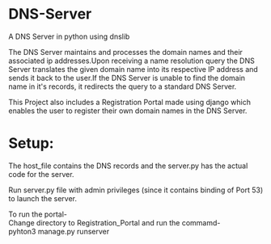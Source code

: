 # DNS-Server
A DNS Server in python using dnslib

The DNS Server maintains and processes the domain names and their associated ip addresses.Upon receiving a name resolution query the DNS Server translates the given domain name into its respective IP address and sends it back to the user.If the DNS Server is unable to find the domain name in it's records, it redirects the query to a standard DNS Server.

This Project also includes a Registration Portal made using django which enables the user to register their own domain names in the DNS Server.


# Setup:
The host_file contains the DNS records and the server.py has the actual code for the server.

Run server.py file with admin privileges (since it contains binding of Port 53) to launch the server.

To run the portal-<br>
Change directory to Registration_Portal and run the commamd-<br>
pyhton3 manage.py runserver

